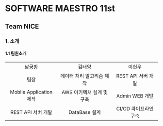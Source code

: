 # SOFTWARE MAESTRO 11st
## Team NICE

### 1. 소개

#### 1.1 팀원소개

|  |  |  |
| :------: | :------: | :------: |
| 남궁황 | 김태양 | 이현우 |
| 팀장 | 데이터 처리 알고리즘 제작 | REST API 서버 개발 |
| Mobile Application 제작 | AWS 아키텍쳐 설계 및 구축 | Admin WEB 개발 |
| REST API 서버 개발 | DataBase 설계 | CI/CD 파이프라인 구축 |

